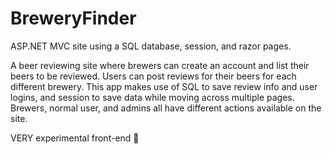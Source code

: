 # BreweryFinder

ASP.NET MVC site using a SQL database, session, and razor pages.

A beer reviewing site where brewers can create an account and list their beers to be reviewed. 
Users can post reviews for their beers for each different brewery.
This app makes use of SQL to save review info and user logins, and session to save data while moving across multiple pages.
Brewers, normal user, and admins all have different actions available on the site.

VERY experimental front-end 🤣
